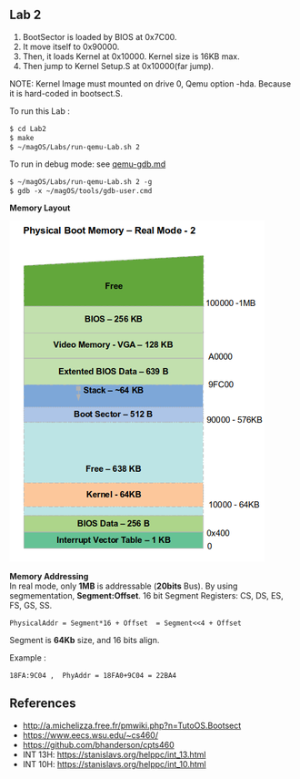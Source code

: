 ## Lab 2
1. BootSector is loaded by BIOS at 0x7C00.
2. It move itself to 0x90000.
3. Then, it loads Kernel at 0x10000. Kernel size is 16KB max. 
4. Then jump to Kernel Setup.S at 0x10000(far jump). 

NOTE: Kernel Image must mounted on drive 0, Qemu option -hda. Because it is hard-coded in bootsect.S.

To run this Lab :
	
	$ cd Lab2 
	$ make
	$ ~/magOS/Labs/run-qemu-Lab.sh 2

To run in debug mode: see [qemu-gdb.md](/documentation/kernel/qemu-gdb.md)
	
	$ ~/magOS/Labs/run-qemu-Lab.sh 2 -g
	$ gdb -x ~/magOS/tools/gdb-user.cmd


**Memory Layout** 

![](/documentation/images/Memory-Boot-Lab2.png)

**Memory Addressing**  
In real mode, only **1MB** is addressable (**20bits** Bus). By using segmementation, **Segment:Offset**. 16 bit Segment Registers:  CS, DS, ES, FS, GS, SS. 

    PhysicalAddr = Segment*16 + Offset  = Segment<<4 + Offset

Segment is **64Kb** size, and 16 bits align.


Example : 
    
    18FA:9C04 ,  PhyAddr = 18FA0+9C04 = 22BA4



## References
- http://a.michelizza.free.fr/pmwiki.php?n=TutoOS.Bootsect
- https://www.eecs.wsu.edu/~cs460/
- https://github.com/bhanderson/cpts460
- INT 13H:  https://stanislavs.org/helppc/int_13.html
- INT 10H:  https://stanislavs.org/helppc/int_10.html
